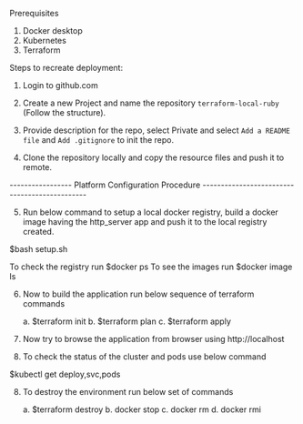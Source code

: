 Prerequisites 

1. Docker desktop
2. Kubernetes
3. Terraform

Steps to recreate deployment:

1. Login to github.com

2. Create a new Project and name the repository `terraform-local-ruby` (Follow the structure).

3. Provide description for the repo, select Private and select `Add a README file` and `Add .gitignore` to init the repo.

4. Clone the repository locally and copy the resource files and push it to remote.

----------------- Platform Configuration Procedure ----------------------------------------------

5. Run below command to setup a local docker registry, build a docker image having the http_server app and push it to the local registry created.

$bash setup.sh

To check the registry run $docker ps
To see the images run $docker image ls

6. Now to build the application run below sequence of terraform commands

    a. $terraform init
    b. $terraform plan
    c. $terraform apply

7. Now try to browse the application from browser using http://localhost

8. To check the status of the cluster and pods use below command

$kubectl get deploy,svc,pods

8. To destroy the environment run below set of commands

    a. $terraform destroy
    b. docker stop <container id of the registry>
    c. docker rm <container id of the registry>
    d. docker rmi <image id>